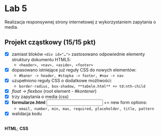 # Lab 5
Realizacja responsywnej strony internetowej z wykorzystaniem zapytania o media. </br>

## Projekt cząstkowy (15/15 pkt)
- [x] zamiast bloków `<div id="…">` zastosowano odpowiednie elementy struktury dokumentu HTML5:
  - `<header>, <nav>, <aside>, <footer>`
- [x] dopasowano istniejące już reguły CSS do nowych elementów:
  - `#baner -> header, #stopka -> footer, #nav -> nav`
- [x] uzupełniono reguły CSS o dodatkowe możliwości:
  - `border-radius, box-shadow, **tabele.html** +> td:nth-child`
- [x] _float -> flexbox_ (root element - _#kontener_)
- [x] trzy zapytania o media (css)
- [x] **formularze.html** _<input>_ += new form options:
  - `email, number, min, max, required, placeholder, title, pattern`
- [x] walidacja kodu </br></br>

**HTML**; **CSS**
